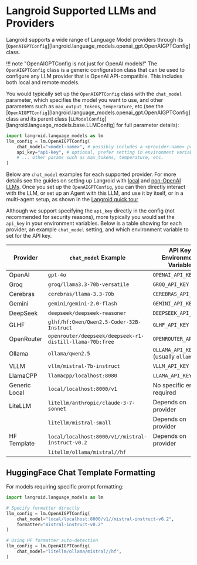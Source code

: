 
# Langroid Supported LLMs and Providers

Langroid supports a wide range of Language Model providers through its 
[`OpenAIGPTConfig`][langroid.language_models.openai_gpt.OpenAIGPTConfig] class. 

!!! note "OpenAIGPTConfig is not just for OpenAI models!"
    The `OpenAIGPTConfig` class is a generic configuration class that can be used
    to configure any LLM provider that is OpenAI API-compatible.
    This includes both local and remote models.

You would typically set up the `OpenAIGPTConfig` class with the `chat_model`
parameter, which specifies the model you want to use, and other 
parameters such as `max_output_tokens`, `temperature`, etc
(see the 
[`OpenAIGPTConfig`][langroid.language_models.openai_gpt.OpenAIGPTConfig] class
and its parent class 
[`LLModelConfig`][langroid.language_models.base.LLMConfig] for
full parameter details):



```python
import langroid.language_models as lm
llm_config = lm.OpenAIGPTConfig(
    chat_model="<model-name>", # possibly includes a <provider-name> prefix
    api_key="api-key", # optional, prefer setting in environment variables
    # ... other params such as max_tokens, temperature, etc.
)
```

Below are `chat_model` examples for each supported provider.
For more details see the guides on setting up Langroid with 
[local](https://langroid.github.io/langroid/tutorials/local-llm-setup/) 
and [non-OpenAI LLMs](https://langroid.github.io/langroid/tutorials/non-openai-llms/).
Once you set up the `OpenAIGPTConfig`, you can then directly interact with the LLM,
or set up an Agent with this LLM, and use it by itself, or in a multi-agent setup,
as shown in the [Langroid quick tour](https://langroid.github.io/langroid/tutorials/langroid-tour/)


Although we support specifying the `api_key` directly in the config
(not recommended for security reasons),
more typically you would set the `api_key` in your environment variables.
Below is a table showing for each provider, an example `chat_model` setting, 
and which environment variable to set for the API key.




| Provider      | `chat_model` Example                                     | API Key Environment Variable |
|---------------|----------------------------------------------------------|----------------------------|
| OpenAI        | `gpt-4o`                                                 | `OPENAI_API_KEY` |
| Groq          | `groq/llama3.3-70b-versatile`                            | `GROQ_API_KEY` |
| Cerebras      | `cerebras/llama-3.3-70b`                                 | `CEREBRAS_API_KEY` |
| Gemini        | `gemini/gemini-2.0-flash`                                | `GEMINI_API_KEY` |
| DeepSeek      | `deepseek/deepseek-reasoner`                             | `DEEPSEEK_API_KEY` |
| GLHF          | `glhf/hf:Qwen/Qwen2.5-Coder-32B-Instruct`                | `GLHF_API_KEY` |
| OpenRouter    | `openrouter/deepseek/deepseek-r1-distill-llama-70b:free` | `OPENROUTER_API_KEY` |
| Ollama        | `ollama/qwen2.5`                                         | `OLLAMA_API_KEY` (usually `ollama`) |
| VLLM          | `vllm/mistral-7b-instruct`                               | `VLLM_API_KEY` |
| LlamaCPP      | `llamacpp/localhost:8080`                                | `LLAMA_API_KEY` |
| Generic Local | `local/localhost:8000/v1`                                | No specific env var required |
| LiteLLM       | `litellm/anthropic/claude-3-7-sonnet`                    | Depends on provider |
|               | `litellm/mistral-small`                                  | Depends on provider |
| HF Template   | `local/localhost:8000/v1//mistral-instruct-v0.2`         | Depends on provider |
|               | `litellm/ollama/mistral//hf`                             | |

## HuggingFace Chat Template Formatting

For models requiring specific prompt formatting:

```python
import langroid.language_models as lm

# Specify formatter directly
llm_config = lm.OpenAIGPTConfig(
    chat_model="local/localhost:8000/v1//mistral-instruct-v0.2",
    formatter="mistral-instruct-v0.2"
)

# Using HF formatter auto-detection
llm_config = lm.OpenAIGPTConfig(
    chat_model="litellm/ollama/mistral//hf",
)
```